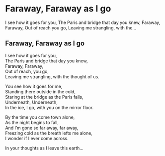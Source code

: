 # Faraway, Faraway as I go

I see how it goes for you, The Paris and bridge that day you knew, Faraway, Faraway, Out of reach you go, Leaving me strangling, with the…

## Faraway, Faraway as I go <a id="77e2"></a>

I see how it goes for you,  
The Paris and bridge that day you knew,  
Faraway, Faraway,  
Out of reach, you go,  
Leaving me strangling, with the thought of us.

You see how it goes for me,  
Standing there outside in the cold,  
Staring at the bridge as the Paris falls,  
Underneath, Underneath,  
In the ice, I go, with you on the mirror floor.

By the time you come town alone,  
As the night begins to fall,  
And I’m gone so far away, far away,  
Freezing cold as the breath lefts me alone,  
I wonder if I ever come across.

In your thoughts as I leave this earth…

